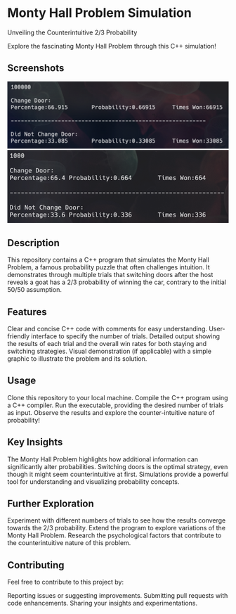 # Monty Hall Problem Simulation

 Unveiling the Counterintuitive 2/3 Probability

 Explore the fascinating Monty Hall Problem through this C++ simulation!
 ## Screenshots
 ![alt text]( https://github.com/raunaksingh9800/The-Monty-Hall-Problem/blob/main/images/screenshot.png?raw=true)
 ![alt text]( https://github.com/raunaksingh9800/The-Monty-Hall-Problem/blob/main/images/Screenshot%202.png?raw=true)
 ## Description

 This repository contains a C++ program that simulates the Monty Hall Problem, a famous probability puzzle that often challenges intuition. It demonstrates through multiple trials that switching doors after the host reveals a goat has a 2/3 probability of winning the car, contrary to the initial 50/50 assumption.

 ## Features

Clear and concise C++ code with comments for easy understanding.
User-friendly interface to specify the number of trials.
Detailed output showing the results of each trial and the overall win rates for both staying and switching strategies.
Visual demonstration (if applicable) with a simple graphic to illustrate the problem and its solution.
 ## Usage

Clone this repository to your local machine.
Compile the C++ program using a C++ compiler.
Run the executable, providing the desired number of trials as input.
Observe the results and explore the counter-intuitive nature of probability!
 ## Key Insights

The Monty Hall Problem highlights how additional information can significantly alter probabilities.
Switching doors is the optimal strategy, even though it might seem counterintuitive at first.
Simulations provide a powerful tool for understanding and visualizing probability concepts.
 ## Further Exploration

Experiment with different numbers of trials to see how the results converge towards the 2/3 probability.
Extend the program to explore variations of the Monty Hall Problem.
Research the psychological factors that contribute to the counterintuitive nature of this problem.
 ## Contributing

 Feel free to contribute to this project by:

Reporting issues or suggesting improvements.
Submitting pull requests with code enhancements.
Sharing your insights and experimentations.
